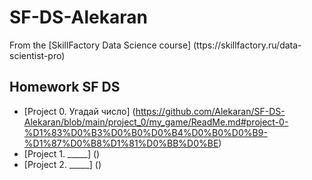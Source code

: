 # SF-DS-Alekaran
From the [SkillFactory Data Science course] (ttps://skillfactory.ru/data-scientist-pro)

## Homework SF DS
* [Project 0. Угадай число] (https://github.com/Alekaran/SF-DS-Alekaran/blob/main/project_0/my_game/ReadMe.md#project-0-%D1%83%D0%B3%D0%B0%D0%B4%D0%B0%D0%B9-%D1%87%D0%B8%D1%81%D0%BB%D0%BE)
* [Project 1. _____] ()
* [Project 2. _____] ()
